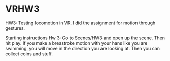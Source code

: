 # VRHW3

HW3: Testing locomotion in VR. I did the assignment for motion through gestures. 

Starting instructions
Hw 3: Go to Scenes/HW3 and open up the scene. Then hit play. If you make a breastroke motion with your hans like you are swimming, you will move in the direction you are looking at. Then you can collect coins and stuff.
